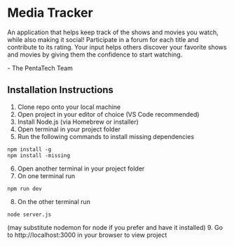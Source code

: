 # Media Tracker
An application that helps keep track of the shows and movies you watch, while also making it social!
Participate in a forum for each title and contribute to its rating. Your input helps others discover your favorite shows and movies by giving them the confidence to start watching.

\- The PentaTech Team

## Installation Instructions
1. Clone repo onto your local machine
2. Open project in your editor of choice (VS Code recommended)
3. Install Node.js (via Homebrew or installer)
4. Open terminal in your project folder
5. Run the following commands to install missing dependencies
```
npm install -g
npm install -missing
```
6. Open another terminal in your project folder
7. On one terminal run
```
npm run dev
```
8. On the other terminal run
```
node server.js
```
(may substitute nodemon for node if you prefer and have it installed)
9. Go to http://localhost:3000 in your browser to view project